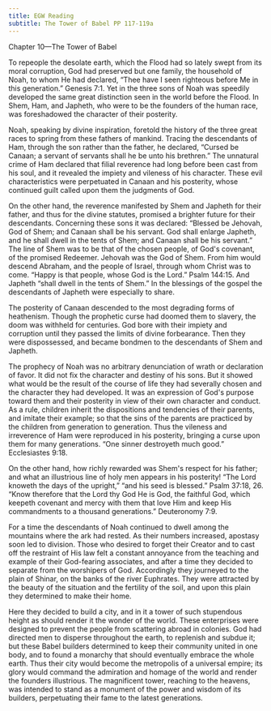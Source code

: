 ```yaml
---
title: EGW Reading
subtitle: The Tower of Babel PP 117-119a
---
```


Chapter 10—The Tower of Babel

To repeople the desolate earth, which the Flood had so lately swept from its moral corruption, God had preserved but one family, the household of Noah, to whom He had declared, “Thee have I seen righteous before Me in this generation.” Genesis 7:1. Yet in the three sons of Noah was speedily developed the same great distinction seen in the world before the Flood. In Shem, Ham, and Japheth, who were to be the founders of the human race, was foreshadowed the character of their posterity.

Noah, speaking by divine inspiration, foretold the history of the three great races to spring from these fathers of mankind. Tracing the descendants of Ham, through the son rather than the father, he declared, “Cursed be Canaan; a servant of servants shall he be unto his brethren.” The unnatural crime of Ham declared that filial reverence had long before been cast from his soul, and it revealed the impiety and vileness of his character. These evil characteristics were perpetuated in Canaan and his posterity, whose continued guilt called upon them the judgments of God.

On the other hand, the reverence manifested by Shem and Japheth for their father, and thus for the divine statutes, promised a brighter future for their descendants. Concerning these sons it was declared: “Blessed be Jehovah, God of Shem; and Canaan shall be his servant. God shall enlarge Japheth, and he shall dwell in the tents of Shem; and Canaan shall be his servant.” The line of Shem was to be that of the chosen people, of God's covenant, of the promised Redeemer. Jehovah was the God of Shem. From him would descend Abraham, and the people of Israel, through whom Christ was to come. “Happy is that people, whose God is the Lord.” Psalm 144:15. And Japheth “shall dwell in the tents of Shem.” In the blessings of the gospel the descendants of Japheth were especially to share.

The posterity of Canaan descended to the most degrading forms of heathenism. Though the prophetic curse had doomed them to slavery, the doom was withheld for centuries. God bore with their impiety and corruption until they passed the limits of divine forbearance. Then they were dispossessed, and became bondmen to the descendants of Shem and Japheth.

The prophecy of Noah was no arbitrary denunciation of wrath or declaration of favor. It did not fix the character and destiny of his sons. But it showed what would be the result of the course of life they had severally chosen and the character they had developed. It was an expression of God's purpose toward them and their posterity in view of their own character and conduct. As a rule, children inherit the dispositions and tendencies of their parents, and imitate their example; so that the sins of the parents are practiced by the children from generation to generation. Thus the vileness and irreverence of Ham were reproduced in his posterity, bringing a curse upon them for many generations. “One sinner destroyeth much good.” Ecclesiastes 9:18.

On the other hand, how richly rewarded was Shem's respect for his father; and what an illustrious line of holy men appears in his posterity! “The Lord knoweth the days of the upright,” “and his seed is blessed.” Psalm 37:18, 26. “Know therefore that the Lord thy God He is God, the faithful God, which keepeth covenant and mercy with them that love Him and keep His commandments to a thousand generations.” Deuteronomy 7:9.

For a time the descendants of Noah continued to dwell among the mountains where the ark had rested. As their numbers increased, apostasy soon led to division. Those who desired to forget their Creator and to cast off the restraint of His law felt a constant annoyance from the teaching and example of their God-fearing associates, and after a time they decided to separate from the worshipers of God. Accordingly they journeyed to the plain of Shinar, on the banks of the river Euphrates. They were attracted by the beauty of the situation and the fertility of the soil, and upon this plain they determined to make their home.

Here they decided to build a city, and in it a tower of such stupendous height as should render it the wonder of the world. These enterprises were designed to prevent the people from scattering abroad in colonies. God had directed men to disperse throughout the earth, to replenish and subdue it; but these Babel builders determined to keep their community united in one body, and to found a monarchy that should eventually embrace the whole earth. Thus their city would become the metropolis of a universal empire; its glory would command the admiration and homage of the world and render the founders illustrious. The magnificent tower, reaching to the heavens, was intended to stand as a monument of the power and wisdom of its builders, perpetuating their fame to the latest generations.